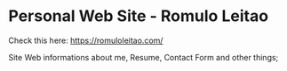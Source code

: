 ﻿# Personal Web Site - Romulo Leitao
Check this here:
https://romuloleitao.com/

Site Web informations about me, Resume, Contact Form and other things;
